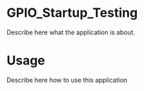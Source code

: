 GPIO_Startup_Testing
====================

Describe here what the application is about.

Usage
=====

Describe here how to use this application
